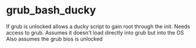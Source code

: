 # grub_bash_ducky
If grub is unlocked allows a ducky script to gain root through the init.
Needs access to grub. Assumes it doesn't load directly into grub but into the OS
Also assumes the grub bios is unlocked
